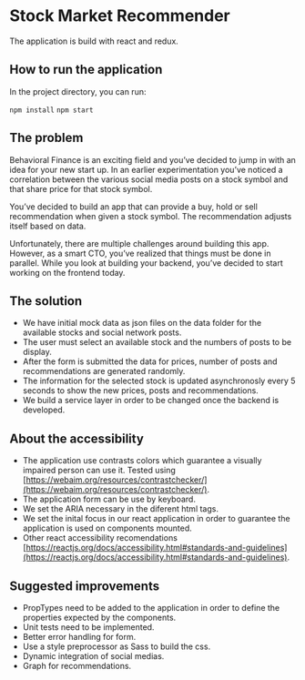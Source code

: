 # Stock Market Recommender

The application is build with react and redux.

## How to run the application

In the project directory, you can run:

`npm install`
`npm start`

## The problem

Behavioral Finance is an exciting field and you’ve decided to jump in with an idea for your new start up.
In an earlier experimentation you’ve noticed a correlation between the various social media posts on a
stock symbol and that share price for that stock symbol.

You’ve decided to build an app that can provide a buy, hold or sell recommendation when given a stock
symbol. The recommendation adjusts itself based on data.

Unfortunately, there are multiple challenges around building this app. However, as a smart CTO, you’ve
realized that things must be done in parallel. While you look at building your backend, you’ve decided to
start working on the frontend today.

## The solution

- We have initial mock data as json files on the data folder for the available stocks and social network posts.
- The user must select an available stock and the numbers of posts to be display.
- After the form is submitted the data for prices, number of posts and recommendations are generated randomly.
- The information for the selected stock is updated asynchronosly every 5 seconds to show the new prices, posts and recommendations.
- We build a service layer in order to be changed once the backend is developed.

## About the accessibility

- The application use contrasts colors which guarantee a visually impaired person can use it. Tested using [https://webaim.org/resources/contrastchecker/](https://webaim.org/resources/contrastchecker/).
- The application form can be use by keyboard.
- We set the ARIA necessary in the diferent html tags.
- We set the inital focus in our react application in order to guarantee the application is used on components mounted.
- Other react accessibility recomendations [https://reactjs.org/docs/accessibility.html#standards-and-guidelines](https://reactjs.org/docs/accessibility.html#standards-and-guidelines).

## Suggested improvements

- PropTypes need to be added to the application in order to define the properties expected by the components.
- Unit tests need to be implemented.
- Better error handling for form.
- Use a style preprocessor as Sass to build the css.
- Dynamic integration of social medias.
- Graph for recommendations.